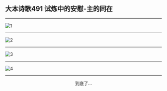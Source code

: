 
## 大本诗歌491 试炼中的安慰-主的同在
        
<div id="aplayer0"></div>

---

<img alt="1" data-original="https://cdn.jsdelivr.net/gh/k34869/shi/data/d0490/1">

---

<img alt="2" data-original="https://cdn.jsdelivr.net/gh/k34869/shi/data/d0490/2">

---

<img alt="3" data-original="https://cdn.jsdelivr.net/gh/k34869/shi/data/d0490/3">

---

<img alt="4" data-original="https://cdn.jsdelivr.net/gh/k34869/shi/data/d0490/4">

---

<p style="text-align: center">到底了...</p>

<script src="/js/dist-view.js"></script>

<script>
MAIN.id = 'd0490';
        
const ap0 = new APlayer({
    container: document.getElementById('aplayer0'),
    volume: 1,
    loop: 'none',
    preload: 'none',
    audio: [{
        name: '大本诗歌491.mp3',
        artist: '大本诗歌',
        url: 'https://res.wx.qq.com/voice/getvoice?mediaid=MzI0NTk3MDM5M18yMjQ3NDkzNjQ3',
        cover: '/favicon'
    }]
});
</script>
